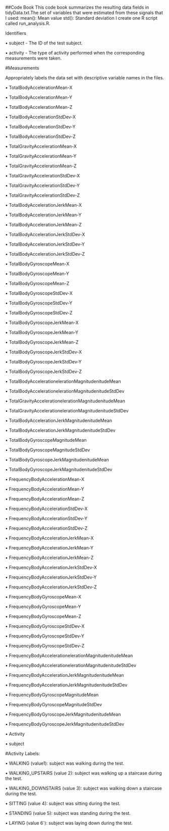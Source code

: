 ##Code Book
This code book summarizes the resulting data fields in tidyData.txt.The set of variables that were estimated from these signals that I used: mean(): Mean value std(): Standard deviation I create one R script called run_analysis.R. 

Identifiers

•	subject - The ID of the test subject.

•	activity - The type of activity performed when the corresponding measurements were taken.

#Measurements

Appropriately labels the data set with descriptive variable names in the files. 

•	TotalBodyAccelerationMean-X

•	TotalBodyAccelerationMean-Y

•	TotalBodyAccelerationMean-Z

•	TotalBodyAccelerationStdDev-X

•	TotalBodyAccelerationStdDev-Y

•	TotalBodyAccelerationStdDev-Z

•	TotalGravityAccelerationMean-X

•	TotalGravityAccelerationMean-Y

•	TotalGravityAccelerationMean-Z

•	TotalGravityAccelerationStdDev-X

•	TotalGravityAccelerationStdDev-Y

•	TotalGravityAccelerationStdDev-Z

•	TotalBodyAccelerationJerkMean-X

•	TotalBodyAccelerationJerkMean-Y

•	TotalBodyAccelerationJerkMean-Z

•	TotalBodyAccelerationJerkStdDev-X

•	TotalBodyAccelerationJerkStdDev-Y

•	TotalBodyAccelerationJerkStdDev-Z

•	TotalBodyGyroscopeMean-X

•	TotalBodyGyroscopeMean-Y

•	TotalBodyGyroscopeMean-Z

•	TotalBodyGyroscopeStdDev-X

•	TotalBodyGyroscopeStdDev-Y

•	TotalBodyGyroscopeStdDev-Z

•	TotalBodyGyroscopeJerkMean-X

•	TotalBodyGyroscopeJerkMean-Y

•	TotalBodyGyroscopeJerkMean-Z

•	TotalBodyGyroscopeJerkStdDev-X

•	TotalBodyGyroscopeJerkStdDev-Y

•	TotalBodyGyroscopeJerkStdDev-Z

•	TotalBodyAccelerationelerationMagnitudenitudeMean

•	TotalBodyAccelerationelerationMagnitudenitudeStdDev

•	TotalGravityAccelerationelerationMagnitudenitudeMean

•	TotalGravityAccelerationelerationMagnitudenitudeStdDev

•	TotalBodyAccelerationJerkMagnitudenitudeMean

•	TotalBodyAccelerationJerkMagnitudenitudeStdDev

•	TotalBodyGyroscopeMagnitudeMean

•	TotalBodyGyroscopeMagnitudeStdDev

•	TotalBodyGyroscopeJerkMagnitudenitudeMean

•	TotalBodyGyroscopeJerkMagnitudenitudeStdDev

•	FrequencyBodyAccelerationMean-X

•	FrequencyBodyAccelerationMean-Y

•	FrequencyBodyAccelerationMean-Z

•	FrequencyBodyAccelerationStdDev-X

•	FrequencyBodyAccelerationStdDev-Y

•	FrequencyBodyAccelerationStdDev-Z

•	FrequencyBodyAccelerationJerkMean-X

•	FrequencyBodyAccelerationJerkMean-Y

•	FrequencyBodyAccelerationJerkMean-Z

•	FrequencyBodyAccelerationJerkStdDev-X

•	FrequencyBodyAccelerationJerkStdDev-Y

•	FrequencyBodyAccelerationJerkStdDev-Z

•	FrequencyBodyGyroscopeMean-X

•	FrequencyBodyGyroscopeMean-Y

•	FrequencyBodyGyroscopeMean-Z

•	FrequencyBodyGyroscopeStdDev-X

•	FrequencyBodyGyroscopeStdDev-Y

•	FrequencyBodyGyroscopeStdDev-Z

•	FrequencyBodyAccelerationelerationMagnitudenitudeMean

•	FrequencyBodyAccelerationelerationMagnitudenitudeStdDev

•	FrequencyBodyAccelerationJerkMagnitudenitudeMean

•	FrequencyBodyAccelerationJerkMagnitudenitudeStdDev

•	FrequencyBodyGyroscopeMagnitudeMean

•	FrequencyBodyGyroscopeMagnitudeStdDev

•	FrequencyBodyGyroscopeJerkMagnitudenitudeMean

•	FrequencyBodyGyroscopeJerkMagnitudenitudeStdDev

•	Activity

•	subject

#Activity Labels:

•	WALKING (value1): subject was walking during the test.

•	WALKING_UPSTAIRS (value 2): subject was walking up a staircase during the test.

•	WALKING_DOWNSTAIRS (value 3): subject was walking down a staircase during the test.

•	 SITTING (value 4): subject was sitting during the test.

•	 STANDING (value 5): subject was standing during the test.

•	 LAYING (value 6`): subject was laying down during the test.

